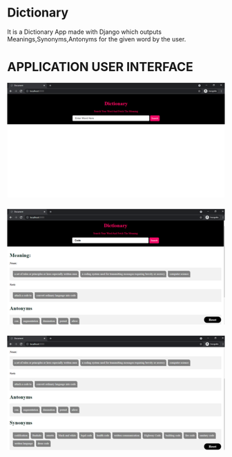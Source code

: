 # Dictionary

It is a Dictionary App made with Django which outputs Meanings,Synonyms,Antonyms for the given word by the user.

# APPLICATION USER INTERFACE

##### ![alt text](https://github.com/RohithSangati/UI-Images/blob/main/DictionaryOutputImages/home.png)

##### ![alt text](https://github.com/RohithSangati/UI-Images/blob/main/DictionaryOutputImages/home2%20(2).png)
 
##### ![alt text](https://github.com/RohithSangati/UI-Images/blob/main/DictionaryOutputImages/home3.png)

